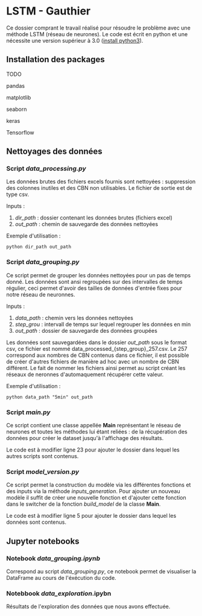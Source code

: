 # LSTM - Gauthier

Ce dossier comprant le travail réalisé pour résoudre le problème avec une méthode LSTM (réseau de neurones). Le code est écrit en python et une nécessite une version supérieur à 3.0 ([install python3](https://www.python.org/downloads/)).

## Installation des packages

TODO

pandas

matplotlib

seaborn

keras

Tensorflow



## Nettoyages des données

### Script *data_processing.py* 

Les données brutes des fichiers excels fournis sont nettoyées : suppression des colonnes inutiles et des CBN non utilisables. Le fichier de sortie est de type csv.

Inputs : 

1. *dir_path* : dossier contenant les données brutes (fichiers excel)
2. *out_path* : chemin de sauvegarde des données nettoyées

Exemple d'utilisation :

`python dir_path out_path`

### Script *data_grouping.py* 

Ce script permet de grouper les données nettoyées pour un pas de temps donné. Les données sont ansi regroupées sur des intervalles de temps régulier, ceci permet d'avoir des tailles de données d'entrée fixes pour notre réseau de neuronnes.

Inputs : 

1. *data_path* : chemin vers les données nettoyées
2. *step_grou* : intervall de temps sur lequel regrouper les données en min
3. *out_path* : dossier de sauvegarde des données groupées

Les données sont sauvegardées dans le dossier *out_path* sous le format csv, ce fichier est nommé data_processed_{step_group}_257.csv. Le 257 correspond aux nombres de CBN contenus dans ce fichier, il est possible de créer d'autres fichiers de manière ad hoc avec un nombre de CBN différent. Le fait de nommer les fichiers ainsi permet au script créant les réseaux de neronnes d'automaquement récupérer cette valeur.

Exemple d'utilisation :

`python data_path "5min" out_path`

### Script *main.py* 

Ce script contient une classe appellée **Main** représentant le réseau de neurones et toutes les méthodes lui étant reliées : de la récupération des données pour créer le dataset jusqu'à l'affichage des résultats.

Le code est à modifier ligne 23 pour ajouter le dossier dans lequel les autres scripts sont contenus.

### Script *model_version.py* 

Ce script permet la construction du modèle via les différentes fonctions et des inputs via la méthode *inputs_generation*. Pour ajouter un nouveau modèle il suffit de créer une nouvelle fonction et d'ajouter cette fonction dans le switcher de la fonction *build_model* de la classe **Main**.

Le code est à modifier ligne 5 pour ajouter le dossier dans lequel les données sont contenus.



## Jupyter notebooks

### Notebook *data_grouping.ipynb*

Correspond au script *data_grouping.py*, ce notebook permet de visualiser la DataFrame au cours de l'éxécution du code.

### Notebbook *data_exploration*.ipybn

Résultats de l'exploration des données que nous avons effectuée.






